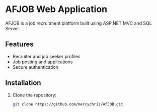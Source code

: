 # AFJOB Web Application

AFJOB is a job recruitment platform built using ASP.NET MVC and SQL Server. 

## Features
- Recruiter and job seeker profiles
- Job posting and applications
- Secure authentication

## Installation
1. Clone the repository:
   ```sh
   git clone https://github.com/mercychriz/AfJOB.git

